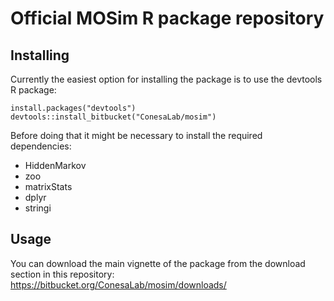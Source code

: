 # Official MOSim R package repository

## Installing

Currently the easiest option for installing the package is to use the devtools R package:

    install.packages("devtools")
    devtools::install_bitbucket("ConesaLab/mosim")

Before doing that it might be necessary to install the required dependencies:

* HiddenMarkov
* zoo
* matrixStats
* dplyr
* stringi


## Usage

You can download the main vignette of the package from the download section in this repository: https://bitbucket.org/ConesaLab/mosim/downloads/


